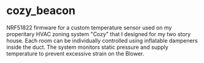 # cozy_beacon

NRF51822 firmware for a custom temperature sensor used on my properitary HVAC zoning system "Cozy" that I designed for my two story house. Each room can be individually controlled using inflatable dampeners inside the duct.
The system monitors static pressure and supply temperature to prevent excessive strain on the Blower. 

